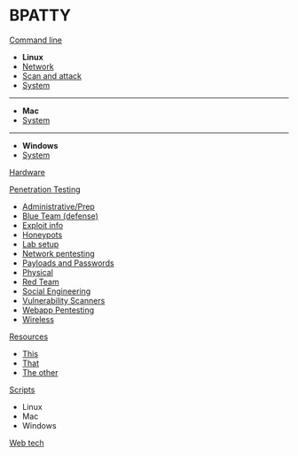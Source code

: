 BPATTY
======

[Command line]()

- **Linux**
- [Network](command_line/linux/network/index.md)
- [Scan and attack](command_line/linux/scan-and-attack/index.md)
- [System](command_line/linux/system/index.md)
- ---
- **Mac**
- [System](command_line/mac/system/index.md)
- ---
- **Windows**
- [System](command_line/windows/system/index.md)

[Hardware](hardware/index.md)

[Penetration Testing]()

- [Administrative/Prep](pentesting/administrative_stuff/index.md)
- [Blue Team (defense)](pentesting/blue_team/index.md)
- [Exploit info](pentesting/exploit_info/index.md)
- [Honeypots](pentesting/honeypots/index.md)
- [Lab setup](pentesting/lab_setup/index.md)
- [Network pentesting](pentesting/network_pentesting/index.md)
- [Payloads and Passwords](pentesting/payloads_and_passwords/index.md)
- [Physical](pentesting/physical/index.md)
- [Red Team](pentesting/red_team/index.md)
- [Social Engineering](pentesting/social_engineering/index.md)
- [Vulnerability Scanners](pentesting/vulnerability_scanners/index.md)
- [Webapp Pentesting](pentesting/webapp/index.md)
- [Wireless](pentesting/wireless/index.md)

[Resources]()

- [This]()
- [That]()
- [The other]()

[Scripts]()

- Linux
- Mac
- Windows

[Web tech]()
